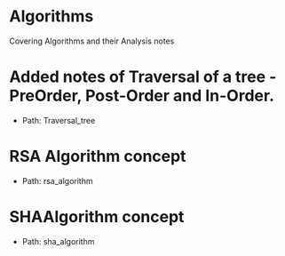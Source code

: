 # Algorithms
Covering Algorithms and their Analysis notes

# Added notes of Traversal of a tree - PreOrder, Post-Order and In-Order.
  - Path: Traversal_tree
  
# RSA Algorithm concept
  - Path: rsa_algorithm

# SHAAlgorithm concept
  - Path: sha_algorithm
